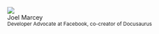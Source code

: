 <div class="avatar">
  <img
    class="avatar__photo avatar__photo--xl"
    src="https://avatars0.githubusercontent.com/u/3757713?s=460&v=4" />
  <div class="avatar__intro">
    <div class="avatar__name">Joel Marcey</div>
    <small class="avatar__subtitle">
      Developer Advocate at Facebook, co-creator of Docusaurus
    </small>
  </div>
</div>